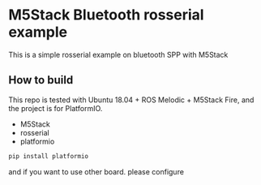 # M5Stack Bluetooth rosserial example

This is a simple rosserial example on bluetooth SPP with M5Stack

## How to build

This repo is tested with Ubuntu 18.04 + ROS Melodic + M5Stack Fire, and the project is for PlatformIO.

- M5Stack
- rosserial
- platformio

```bash
pip install platformio
```

and if you want to use other board. please configure

